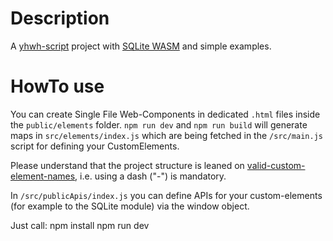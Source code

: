 # Description
A [yhwh-script](https://github.com/yhwh-script) project with [SQLite WASM](https://www.npmjs.com/package/@sqlite.org/sqlite-wasm) and simple examples.

# HowTo use
You can create Single File Web-Components in dedicated `.html` files inside the `public/elements` folder. `npm run dev` and `npm run build` will generate maps in `src/elements/index.js` which are being fetched in the `/src/main.js` script for defining your CustomElements.

Please understand that the project structure is leaned on [valid-custom-element-names](https://html.spec.whatwg.org/multipage/custom-elements.html#valid-custom-element-name), i.e. using a dash ("-") is mandatory.

In `/src/publicApis/index.js` you can define APIs for your custom-elements (for example to the SQLite module) via the window object.

Just call:
    npm install
    npm run dev
